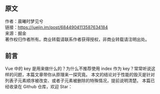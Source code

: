 ## 原文
作者：晨曦时梦见兮<br/>
链接：https://juejin.im/post/6844904113587634184<br/>
来源：掘金<br/>
著作权归作者所有。商业转载请联系作者获得授权，非商业转载请注明出处。<br/>

## 前言
Vue 中的 key 是用来做什么的？为什么不推荐使用 index 作为 key？常常听说这样的问题，本篇文章带你从原理来一探究竟。
本文的结论对于性能的毁灭是针对列表子元素顺序被改变、或者子元素被删除的特殊情况，提前说明清楚。
本篇已经收录在 Github 仓库，欢迎 Star：

